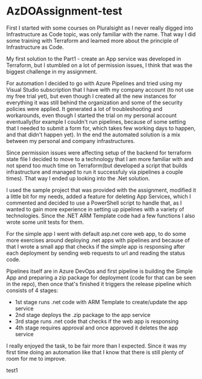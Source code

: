 # AzDOAssignment-test

First I started with some courses on Pluralsight as I never really digged into Infrastructure as Code topic, was only familiar with the name.
That way I did some training with Terraform and learned more about the principle of Infrastructure as Code.

My first solution to the Part1 - create an App service was developed in Terraform, but I stumbled on a lot of permission issues, I think that was the biggest challenge in my assignment. 

For automation I decided to go with Azure Pipelines and tried using my Visual Studio subscription that I have with my company account (to not use my free trial yet), but even though I created all the new instances for everything it was still behind the organization and some of the security policies were applied. It generated a lot of troubleshooting and workarounds, even though I started the trial on my personal account eventually(for example I couldn't run pipelines, because of some setting that I needed to submit a form for, which takes few working days to happen, and that didn't happen yet). In the end the automated solution is a mix between my personal and company infrastructures.

Since permission issues were affecting setup of the backend for terraform state file I decided to move to a technology that I am more familiar with and not spend too much time on Terraform(but developed a script that builds infrastructure and managed to run it successfuly via pipelines a couple times).
That way I ended up looking into the .Net solution.

I used the sample project that was provided with the assignment, modified it a little bit for my needs, added a feature for deleting App Services, which I commented and decided to use a PowerShell script to handle that, as I wanted to gain more experience in setting up pipelines with a variety of technologies. Since the .NET ARM Template code had a few functions I also wrote some unit tests for them.

For the simple app I went with default asp.net core web app, to do some more exercises around deploying .net apps with pipelines and because of that I wrote a small app that checks if the simple app is responsing after each deployment by sending web requests to url and reading the status code.

Pipelines itself are in Azure DevOps and first pipeline is building the Simple App and preparing a zip package for deployment (code for that can be seen in the repo), then once that's finished it triggers the release pipeline which consists of 4 stages:

- 1st stage runs .net code with ARM Template to create/update the app service
- 2nd stage deploys the .zip package to the app service
- 3rd stage runs .net code that checks if the web app is responsing
- 4th stage requires approval and once approved it deletes the app service

I really enjoyed the task, to be fair more than I expected. Since it was my first time doing an automation like that I know that there is still plenty of room for me to improve.


test1

